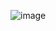 ![image](https://github.com/SarfarazQadir/Interactive-Image-Gallery/assets/144503703/01d4f9b8-4d48-432c-802f-99a3fb83db5d)
